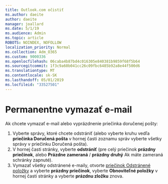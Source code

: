 ```yaml
---
title: Outlook.com očistiť
ms.author: daeite
author: daeite
manager: joallard
ms.date: 5/1/19
ms.audience: Admin
ms.topic: article
ROBOTS: NOINDEX, NOFOLLOW
localization_priority: Normal
ms.collection: Adm_O365
ms.custom: 9000336
ms.openlocfilehash: 06caba4b87bd4c016305e840381b9859f68f5b64
ms.sourcegitcommit: 1f3c9a60b041cc26c09fbc6485b92a8e44f500d6
ms.translationtype: MT
ms.contentlocale: sk-SK
ms.lasthandoff: 05/01/2019
ms.locfileid: "33527501"
---
```

# <a name="permanantly-delete-email"></a>Permanentne vymazať e-mail

Ak chcete vymazať e-mail alebo vyprázdnenie priečinka doručenej pošty:

1. Vyberte správy, ktoré chcete odstrániť (alebo vyberte kruhu vedľa **priečinka Doručená pošta** v hornej časti zoznamu správ vyberte všetky správy v priečinku Doručená pošta).
1. V hornej časti stránky, vyberte **odstrániť** (pre celý priečinok **prázdny priečinok**, alebo **Prázdne zameraná** / **prázdny druhý** Ak máte zameraná schránky zapnuté).
1. Vymazať všetky odstránené e-maily, otvorte [priečinok Odstránené položky](https://outlook.live.com/mail/deleteditems) a vyberte **prázdny priečinok**, vyberte **Obnoviteľné položky** v hornej časti stránky a vyberte **prázdnu zložku** znova.